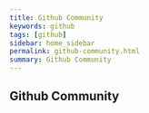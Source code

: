 ```yaml
---
title: Github Community 
keywords: github 
tags: [github]
sidebar: home_sidebar
permalink: github-community.html
summary: Github Community 
---
```


## Github Community 